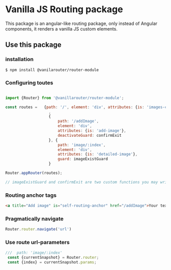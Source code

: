 # Vanilla JS Routing package

This package is an angular-like routing package, only instead of Angular components, 
it renders a vanilla JS custom elements.

## Use this package

### installation
```bash
$ npm install @vanilarouter/router-module
```

### Configuring toutes
```javascript

import {Router} from '@vanillarouter/router-module';

const routes =   {path: '/', element: 'div', attributes: {is: 'images-container'}}
                   ,
                   {
                       path: '/addImage',
                       element: 'div',
                       attributes: {is: 'add-image'},
                       deactivateGuard: confirmExit
                   }, {
                       path: 'image/:index',
                       element: 'div',
                       attributes: {is: 'detailed-image'},
                       guard: imageExistGuard
                   }

Router.appRouter(routes);

// imageExistGuard and confirmExit are two custom functions you may write for handling route guards 

```
### Routing anchor tags

```html
<a title="Add image" is="self-routing-anchor" href="/addImage">Your text or content</a>
```

### Pragmatically navigate

```javascript
Router.router.navigate('url')
```
### Use route url-parameters
```javascript
///  path: 'image/:index'
 const {currentSnapshot} = Router.router;
 const {index} = currentSnapshot.params;
```
